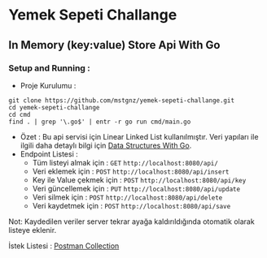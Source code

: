 # Yemek Sepeti Challange

## In Memory (key:value) Store Api With Go

### Setup and Running :

- Proje Kurulumu :
```
git clone https://github.com/mstgnz/yemek-sepeti-challange.git
cd yemek-sepeti-challange
cd cmd
find . | grep '\.go$' | entr -r go run cmd/main.go
```
- Özet : Bu api servisi için Linear Linked List kullanılmıştır. Veri yapıları ile ilgili daha detaylı bilgi için [Data Structures With Go](https://github.com/mstgnz/data-structures).
- Endpoint Listesi :
  - Tüm listeyi almak için : `GET` `http://localhost:8080/api/`
  - Veri eklemek için : `POST` `http://localhost:8080/api/insert`
  - Key ile Value çekmek için : `POST` `http://localhost:8080/api/key`
  - Veri güncellemek için : `PUT` `http://localhost:8080/api/update`
  - Veri silmek için : `POST` `http://localhost:8080/api/delete`
  - Veri kaydetmek için : `POST` `http://localhost:8080/api/save`

Not: Kaydedilen veriler server tekrar ayağa kaldırıldığında otomatik olarak listeye eklenir.

İstek Listesi : [Postman Collection](https://github.com/mstgnz/yemek-sepeti-challange/blob/main/postman_collection.json)